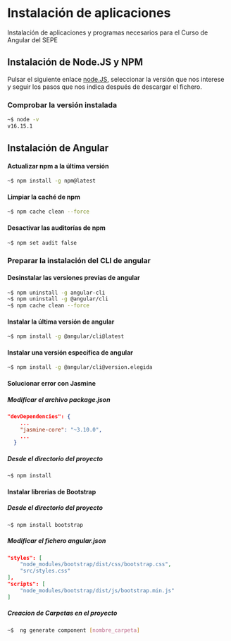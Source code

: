 # Instalación de aplicaciones

Instalación de aplicaciones y programas necesarios para el Curso de Angular del SEPE

## Instalación de Node.JS y NPM

Pulsar el siguiente enlace [node.JS](https://nodejs.org/es/download/), seleccionar la versión que nos interese y seguir los pasos que nos indica después de descargar el fichero.

### Comprobar la versión instalada

```bash
~$ node -v
v16.15.1
```

## Instalación de Angular

#### Actualizar npm a la última versión
```bash
~$ npm install -g npm@latest
```

#### Limpiar la caché de npm
```bash
~$ npm cache clean --force
```

#### Desactivar las auditorías de npm
```bash
~$ npm set audit false
```

### Preparar la instalación del CLI de angular

#### Desinstalar las versiones previas de angular
```bash
~$ npm uninstall -g angular-cli
~$ npm uninstall -g @angular/cli
~$ npm cache clean --force
```

#### Instalar la última versión de angular
```bash
~$ npm install -g @angular/cli@latest
```

#### Instalar una versión específica de angular
```bash
~$ npm install -g @angular/cli@version.elegida
```

#### Solucionar error con Jasmine
##### Modificar el archivo package.json
```json
"devDependencies": {
    ...
    "jasmine-core": "~3.10.0",
    ...
  }
```
##### Desde el directorio del proyecto
```bash
~$ npm install
```

#### Instalar librerias de Bootstrap

##### Desde el directorio del proyecto
```bash
~$ npm install bootstrap
```

##### Modificar el fichero angular.json
```json
"styles": [
    "node_modules/bootstrap/dist/css/bootstrap.css",
    "src/styles.css"
],
"scripts": [
    "node_modules/bootstrap/dist/js/bootstrap.min.js"
]
```
##### Creacion de Carpetas en el proyecto
```bash
~$  ng generate component [nombre_carpeta]
```